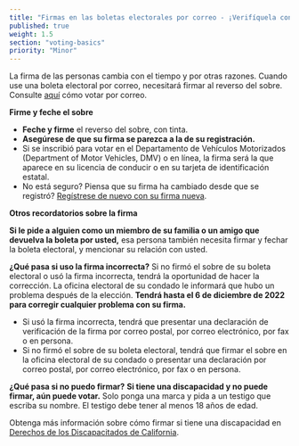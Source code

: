 ```yaml
---
title: "Firmas en las boletas electorales por correo - ¡Verifíquela con cuidado y actualícela!"
published: true
weight: 1.5
section: "voting-basics"
priority: "Minor"
---
```


La firma de las personas cambia con el tiempo y por otras razones. Cuando use una boleta electoral por correo, necesitará firmar al reverso del sobre. Consulte [aquí](#menu-item-vote-by-mail) cómo votar por correo.

**Firme y feche el sobre**
- **Feche y firme** el reverso del sobre, con tinta.
- **Asegúrese de que su firma se parezca a la de su registración.**
 - Si se inscribió para votar en el Departamento de Vehículos Motorizados (Department of Motor Vehicles, DMV) o en línea, la firma será la que aparece en su licencia de conducir o en su tarjeta de identificación estatal.
 - No está seguro? Piensa que su firma ha cambiado desde que se registró? [Regístrese de nuevo con su firma nueva](https://registertovote.ca.gov/es-mx).

**Otros recordatorios sobre la firma**

**Si le pide a alguien como un miembro de su familia o un amigo que devuelva la boleta por usted,** esa persona también necesita firmar y fechar la boleta electoral, y mencionar su relación con usted.

**¿Qué pasa si uso la firma incorrecta?**
Si no firmó el sobre de su boleta electoral o usó la firma incorrecta, tendrá la oportunidad de hacer la corrección. La oficina electoral de su condado le informará que hubo un problema después de la elección. **Tendrá hasta el 6 de diciembre de 2022 para corregir cualquier problema con su firma.**
- Si usó la firma incorrecta, tendrá que presentar una declaración de verificación de la firma por correo postal, por correo electrónico, por fax o en persona. 
- Si no firmó el sobre de su boleta electoral, tendrá que firmar el sobre en la oficina electoral de su condado o presentar una declaración por correo postal, por correo electrónico, por fax o en persona. 

**¿Qué pasa si no puedo firmar?**
**Si tiene una discapacidad y no puede firmar, aún puede votar.** Solo ponga una marca y pida a un testigo que escriba su nombre. El testigo debe tener al menos 18 años de edad. 

Obtenga más información sobre cómo firmar si tiene una discapacidad en [Derechos de los Discapacitados de California](https://www.disabilityrightsca.org/publications/you-can-vote-even-if-you-cant-sign-your-name).
